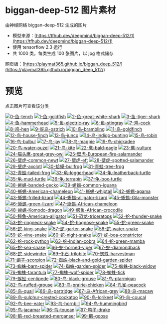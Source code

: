 # biggan-deep-512 图片素材

由神经网络 biggan-deep-512 生成的图片

* 模型来源：[https://tfhub.dev/deepmind/biggan-deep-512/1](https://tfhub.dev/deepmind/biggan-deep-512/1)
* 使用 tensorflow 2.3 运行
* 共 1000 类，每类生成 100 张图片，以 jpg 格式储存

网页版：[https://playmat365.github.io/biggan_deep_512/](https://playmat365.github.io/biggan_deep_512/)

# 预览

点击图片可查看该分类

[![0-鱼-tench](pics/0_鱼_tench/0.jpg)](pics/0_鱼_tench) [![1-鱼-goldfish](pics/1_鱼_goldfish/0.jpg)](pics/1_鱼_goldfish) [![2-鱼-great-white-shark](pics/2_鱼_great_white_shark/0.jpg)](pics/2_鱼_great_white_shark) [![3-鱼-tiger-shark](pics/3_鱼_tiger_shark/0.jpg)](pics/3_鱼_tiger_shark) [![4-鱼-hammerhead](pics/4_鱼_hammerhead/0.jpg)](pics/4_鱼_hammerhead) [![5-鱼-electric-ray](pics/5_鱼_electric_ray/0.jpg)](pics/5_鱼_electric_ray) [![6-鱼-stingray](pics/6_鱼_stingray/0.jpg)](pics/6_鱼_stingray) [![7-鸡-cock](pics/7_鸡_cock/0.jpg)](pics/7_鸡_cock) [![8-鸡-hen](pics/8_鸡_hen/0.jpg)](pics/8_鸡_hen) [![9-鸵鸟-ostrich](pics/9_鸵鸟_ostrich/0.jpg)](pics/9_鸵鸟_ostrich) [![10-鸟-brambling](pics/10_鸟_brambling/0.jpg)](pics/10_鸟_brambling) [![11-鸟-goldfinch](pics/11_鸟_goldfinch/0.jpg)](pics/11_鸟_goldfinch) [![12-鸟-house-finch](pics/12_鸟_house_finch/0.jpg)](pics/12_鸟_house_finch) [![13-鸟-junco](pics/13_鸟_junco/0.jpg)](pics/13_鸟_junco) [![14-鸟-indigo-bunting](pics/14_鸟_indigo_bunting/0.jpg)](pics/14_鸟_indigo_bunting) [![15-鸟-robin](pics/15_鸟_robin/0.jpg)](pics/15_鸟_robin) [![16-鸟-bulbul](pics/16_鸟_bulbul/0.jpg)](pics/16_鸟_bulbul) [![17-鸟-jay](pics/17_鸟_jay/0.jpg)](pics/17_鸟_jay) [![18-鸟-magpie](pics/18_鸟_magpie/0.jpg)](pics/18_鸟_magpie) [![19-鸟-chickadee](pics/19_鸟_chickadee/0.jpg)](pics/19_鸟_chickadee) [![20-鸟-water-ouzel](pics/20_鸟_water_ouzel/0.jpg)](pics/20_鸟_water_ouzel) [![21-鸟-kite](pics/21_鸟_kite/0.jpg)](pics/21_鸟_kite) [![22-鹰-bald-eagle](pics/22_鹰_bald_eagle/0.jpg)](pics/22_鹰_bald_eagle) [![23-鹰-vulture](pics/23_鹰_vulture/0.jpg)](pics/23_鹰_vulture) [![24-猫头鹰-great-grey-owl](pics/24_猫头鹰_great_grey_owl/0.jpg)](pics/24_猫头鹰_great_grey_owl) [![25-壁虎-European-fire-salamander](pics/25_壁虎_European_fire_salamander/0.jpg)](pics/25_壁虎_European_fire_salamander) [![26-壁虎-common-newt](pics/26_壁虎_common_newt/0.jpg)](pics/26_壁虎_common_newt) [![27-壁虎-eft](pics/27_壁虎_eft/0.jpg)](pics/27_壁虎_eft) [![28-壁虎-spotted-salamander](pics/28_壁虎_spotted_salamander/0.jpg)](pics/28_壁虎_spotted_salamander) [![29-壁虎-axolotl](pics/29_壁虎_axolotl/0.jpg)](pics/29_壁虎_axolotl) [![30-蛤蟆-bullfrog](pics/30_蛤蟆_bullfrog/0.jpg)](pics/30_蛤蟆_bullfrog) [![31-青蛙-tree-frog](pics/31_青蛙_tree_frog/0.jpg)](pics/31_青蛙_tree_frog) [![32-青蛙-tailed-frog](pics/32_青蛙_tailed_frog/0.jpg)](pics/32_青蛙_tailed_frog) [![33-龟-loggerhead](pics/33_龟_loggerhead/0.jpg)](pics/33_龟_loggerhead) [![34-龟-leatherback-turtle](pics/34_龟_leatherback_turtle/0.jpg)](pics/34_龟_leatherback_turtle) [![35-龟-mud-turtle](pics/35_龟_mud_turtle/0.jpg)](pics/35_龟_mud_turtle) [![36-龟-terrapin](pics/36_龟_terrapin/0.jpg)](pics/36_龟_terrapin) [![37-龟-box-turtle](pics/37_龟_box_turtle/0.jpg)](pics/37_龟_box_turtle) [![38-蜥蜴-banded-gecko](pics/38_蜥蜴_banded_gecko/0.jpg)](pics/38_蜥蜴_banded_gecko) [![39-蜥蜴-common-iguana](pics/39_蜥蜴_common_iguana/0.jpg)](pics/39_蜥蜴_common_iguana) [![40-蜥蜴-American-chameleon](pics/40_蜥蜴_American_chameleon/0.jpg)](pics/40_蜥蜴_American_chameleon) [![41-蜥蜴-whiptail](pics/41_蜥蜴_whiptail/0.jpg)](pics/41_蜥蜴_whiptail) [![42-蜥蜴-agama](pics/42_蜥蜴_agama/0.jpg)](pics/42_蜥蜴_agama) [![43-蜥蜴-frilled-lizard](pics/43_蜥蜴_frilled_lizard/0.jpg)](pics/43_蜥蜴_frilled_lizard) [![44-蜥蜴-alligator-lizard](pics/44_蜥蜴_alligator_lizard/0.jpg)](pics/44_蜥蜴_alligator_lizard) [![45-蜥蜴-Gila-monster](pics/45_蜥蜴_Gila_monster/0.jpg)](pics/45_蜥蜴_Gila_monster) [![46-蜥蜴-green-lizard](pics/46_蜥蜴_green_lizard/0.jpg)](pics/46_蜥蜴_green_lizard) [![47-蜥蜴-African-chameleon](pics/47_蜥蜴_African_chameleon/0.jpg)](pics/47_蜥蜴_African_chameleon) [![48-蜥蜴-Komodo-dragon](pics/48_蜥蜴_Komodo_dragon/0.jpg)](pics/48_蜥蜴_Komodo_dragon) [![49-鳄鱼-African-crocodile](pics/49_鳄鱼_African_crocodile/0.jpg)](pics/49_鳄鱼_African_crocodile) [![50-鳄鱼-American-alligator](pics/50_鳄鱼_American_alligator/0.jpg)](pics/50_鳄鱼_American_alligator) [![51-恐龙-triceratops](pics/51_恐龙_triceratops/0.jpg)](pics/51_恐龙_triceratops) [![52-蛇-thunder-snake](pics/52_蛇_thunder_snake/0.jpg)](pics/52_蛇_thunder_snake) [![53-蛇-ringneck-snake](pics/53_蛇_ringneck_snake/0.jpg)](pics/53_蛇_ringneck_snake) [![54-蛇-hognose-snake](pics/54_蛇_hognose_snake/0.jpg)](pics/54_蛇_hognose_snake) [![55-蛇-green-snake](pics/55_蛇_green_snake/0.jpg)](pics/55_蛇_green_snake) [![56-蛇-king-snake](pics/56_蛇_king_snake/0.jpg)](pics/56_蛇_king_snake) [![57-蛇-garter-snake](pics/57_蛇_garter_snake/0.jpg)](pics/57_蛇_garter_snake) [![58-蛇-water-snake](pics/58_蛇_water_snake/0.jpg)](pics/58_蛇_water_snake) [![59-蛇-vine-snake](pics/59_蛇_vine_snake/0.jpg)](pics/59_蛇_vine_snake) [![60-蛇-night-snake](pics/60_蛇_night_snake/0.jpg)](pics/60_蛇_night_snake) [![61-蛇-boa-constrictor](pics/61_蛇_boa_constrictor/0.jpg)](pics/61_蛇_boa_constrictor) [![62-蛇-rock-python](pics/62_蛇_rock_python/0.jpg)](pics/62_蛇_rock_python) [![63-蛇-Indian-cobra](pics/63_蛇_Indian_cobra/0.jpg)](pics/63_蛇_Indian_cobra) [![64-蛇-green-mamba](pics/64_蛇_green_mamba/0.jpg)](pics/64_蛇_green_mamba) [![65-蛇-sea-snake](pics/65_蛇_sea_snake/0.jpg)](pics/65_蛇_sea_snake) [![66-蛇-horned-viper](pics/66_蛇_horned_viper/0.jpg)](pics/66_蛇_horned_viper) [![67-蛇-diamondback](pics/67_蛇_diamondback/0.jpg)](pics/67_蛇_diamondback) [![68-蛇-sidewinder](pics/68_蛇_sidewinder/0.jpg)](pics/68_蛇_sidewinder) [![69-化石-trilobite](pics/69_化石_trilobite/0.jpg)](pics/69_化石_trilobite) [![70-蜘蛛-harvestman](pics/70_蜘蛛_harvestman/0.jpg)](pics/70_蜘蛛_harvestman) [![71-蝎子-scorpion](pics/71_蝎子_scorpion/0.jpg)](pics/71_蝎子_scorpion) [![72-蜘蛛-black-and-gold-garden-spider](pics/72_蜘蛛_black_and_gold_garden_spider/0.jpg)](pics/72_蜘蛛_black_and_gold_garden_spider) [![73-蜘蛛-barn-spider](pics/73_蜘蛛_barn_spider/0.jpg)](pics/73_蜘蛛_barn_spider) [![74-蜘蛛-garden-spider](pics/74_蜘蛛_garden_spider/0.jpg)](pics/74_蜘蛛_garden_spider) [![75-蜘蛛-black-widow](pics/75_蜘蛛_black_widow/0.jpg)](pics/75_蜘蛛_black_widow) [![76-蜘蛛-tarantula](pics/76_蜘蛛_tarantula/0.jpg)](pics/76_蜘蛛_tarantula) [![77-蜘蛛-wolf-spider](pics/77_蜘蛛_wolf_spider/0.jpg)](pics/77_蜘蛛_wolf_spider) [![78-蜘蛛-tick](pics/78_蜘蛛_tick/0.jpg)](pics/78_蜘蛛_tick) [![79-蜈蚣-centipede](pics/79_蜈蚣_centipede/0.jpg)](pics/79_蜈蚣_centipede) [![80-鸟-black-grouse](pics/80_鸟_black_grouse/0.jpg)](pics/80_鸟_black_grouse) [![81-鸟-ptarmigan](pics/81_鸟_ptarmigan/0.jpg)](pics/81_鸟_ptarmigan) [![82-鸟-ruffed-grouse](pics/82_鸟_ruffed_grouse/0.jpg)](pics/82_鸟_ruffed_grouse) [![83-鸟-prairie-chicken](pics/83_鸟_prairie_chicken/0.jpg)](pics/83_鸟_prairie_chicken) [![84-孔雀-peacock](pics/84_孔雀_peacock/0.jpg)](pics/84_孔雀_peacock) [![85-鸟-quail](pics/85_鸟_quail/0.jpg)](pics/85_鸟_quail) [![86-鸟-partridge](pics/86_鸟_partridge/0.jpg)](pics/86_鸟_partridge) [![87-鸟-African-grey](pics/87_鸟_African_grey/0.jpg)](pics/87_鸟_African_grey) [![88-鸟-macaw](pics/88_鸟_macaw/0.jpg)](pics/88_鸟_macaw) [![89-鸟-sulphur-crested-cockatoo](pics/89_鸟_sulphur-crested_cockatoo/0.jpg)](pics/89_鸟_sulphur-crested_cockatoo) [![90-鸟-lorikeet](pics/90_鸟_lorikeet/0.jpg)](pics/90_鸟_lorikeet) [![91-鸟-coucal](pics/91_鸟_coucal/0.jpg)](pics/91_鸟_coucal) [![92-鸟-bee-eater](pics/92_鸟_bee_eater/0.jpg)](pics/92_鸟_bee_eater) [![93-鸟-hornbill](pics/93_鸟_hornbill/0.jpg)](pics/93_鸟_hornbill) [![94-鸟-hummingbird](pics/94_鸟_hummingbird/0.jpg)](pics/94_鸟_hummingbird) [![95-鸟-jacamar](pics/95_鸟_jacamar/0.jpg)](pics/95_鸟_jacamar) [![96-鸟-toucan](pics/96_鸟_toucan/0.jpg)](pics/96_鸟_toucan) [![97-鸭子-drake](pics/97_鸭子_drake/0.jpg)](pics/97_鸭子_drake) [![98-鹅-red-breasted-merganser](pics/98_鹅_red-breasted_merganser/0.jpg)](pics/98_鹅_red-breasted_merganser) [![99-鹅-goose](pics/99_鹅_goose/0.jpg)](pics/99_鹅_goose)

